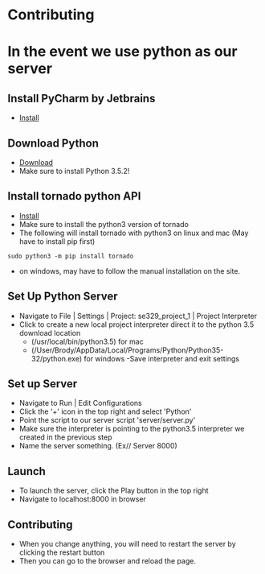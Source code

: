 # Contributing

# In the event we use python as our server

## Install PyCharm by Jetbrains
  - [Install](https://www.jetbrains.com/pycharm/download/)
## Download Python
  - [Download](https://www.python.org/downloads/)
  - Make sure to install Python 3.5.2!
## Install tornado python API
  - [Install](http://www.tornadoweb.org/en/stable/index.html)
  - Make sure to install the python3 version of tornado
  - The following will install tornado with python3 on linux and mac (May have to install pip first)
  ```
  sudo python3 -m pip install tornado
  ```
  - on windows, may have to follow the manual installation on the site.

## Set Up Python Server
  - Navigate to File | Settings | Project: se329_project_1 | Project Interpreter
  - Click to create a new local project interpreter direct it to the python 3.5 download location
    - (/usr/local/bin/python3.5) for mac
    - (/User/Brody/AppData/Local/Programs/Python/Python35-32/python.exe) for windows
  -Save interpreter and exit settings
## Set up Server 
  - Navigate to Run | Edit Configurations
  - Click the '+' icon in the top right and select 'Python'
  - Point the script to our server script 'server/server.py'
  - Make sure the interpreter is pointing to the python3.5 interpreter we created in the previous step
  - Name the server something. (Ex// Server 8000)
## Launch 
  - To launch the server, click the Play button in the top right
  - Navigate to localhost:8000 in browser
  
## Contributing
  - When you change anything, you will need to restart the server by clicking the restart button
  - Then you can go to the browser and reload the page.
  


